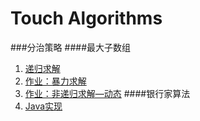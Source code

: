# Touch Algorithms

###分治策略
####最大子数组
1. [递归求解](https://github.com/brainysoon/touchalgorithms/blob/master/src/cn/brainysoon/algorithms/maximumsubarray/recursion/Main.java)
2. [作业：暴力求解](https://github.com/brainysoon/touchalgorithms/blob/master/src/cn/brainysoon/algorithms/maximumsubarray/violence/Main.java)
3. [作业：非递归求解—动态](https://github.com/brainysoon/touchalgorithms/blob/master/src/cn/brainysoon/algorithms/maximumsubarray/nonrecursion/Main.java)
####银行家算法
1. [Java实现](https://github.com/brainysoon/touchalgorithms/tree/master/src/cn/brainysoon/algorithms/banker)